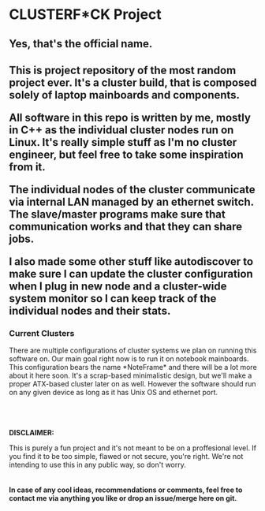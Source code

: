 <h1>CLUSTERF*CK Project</h1>
<h2>Yes, that's the official name.<h2>

This is project repository of the most random project ever.
It's a cluster build, that is composed solely of laptop mainboards and components. 

All software in this repo is written by me, mostly in C++ as the individual cluster nodes run on Linux. It's really simple stuff as I'm no cluster engineer, but feel free to take some inspiration from it.

The individual nodes of the cluster communicate via internal LAN managed by an ethernet switch. The slave/master programs make sure that communication works and that they can share jobs.

I also made some other stuff like autodiscover to make sure I can update the cluster configuration when I plug in new node and a cluster-wide system monitor so I can keep track of the individual nodes and their stats.

<h3>Current Clusters</h3>
There are multiple configurations of cluster systems we plan on running this software on. Our main goal right now is to run it on notebook mainboards. This configuration bears the name *NoteFrame* and there will be a lot more about it here soon. It's a scrap-based minimalistic design, but we'll make a proper ATX-based cluster later on as well. However the software should run on any given device as long as it has Unix OS and ethernet port.
<br>
<br>
<br>
<br>

**DISCLAIMER:**

This is purely a fun project and it's not meant to be on a proffesional level. If you find it to be too simple, flawed or not secure, you're right. We're not intending to use this in any public way, so don't worry. 
<br>
<br>
<br>
**In case of any cool ideas, recommendations or comments, feel free to contact me via anything you like or drop an issue/merge here on git.**